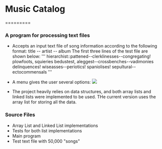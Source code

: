 # Music Catalog
=========

### A program for processing text files

- Accepts an input text file of song information according to the following format:
title -- artist -- album
The first three lines of the test file are shown below:
''' 
hierarchist::pattened--clerklinesses--congregating! plowfoots, squieries
bedustest, aleggest--crossbenches--vadimonies
delinquences! wiseasses--periotics! spaniolises! sepultural--ectocommensals
'''

- A menu gives the user several options:
![](https://imgur.com/a/axV2E?raw=true)

- The project heavily relies on data structures, and both array lists and linked lists were implemented to be used. THe current version uses the array list for storing all the data. 

### Source Files 
 - Array List and Linked List implementations
 - Tests for both list implementations
 - Main program
 - Test text file with 50,000 "songs"


